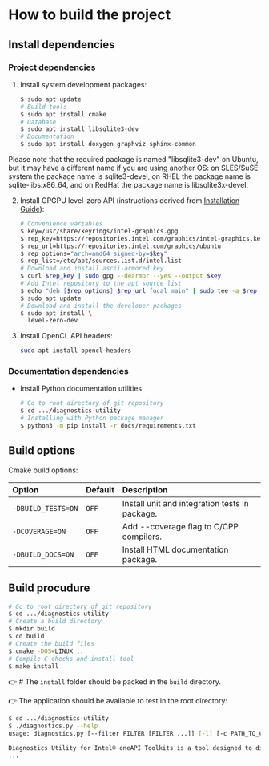 # How to build the project

## Install dependencies

### Project dependencies

1. Install system development packages:

    ```bash
    $ sudo apt update
    # Build tools
    $ sudo apt install cmake
    # Database
    $ sudo apt install libsqlite3-dev
    # Documentation
    $ sudo apt install doxygen graphviz sphinx-common
    ```

Please note that the required package is named "libsqlite3-dev" on Ubuntu,
but it may have a different name if you are using another OS: on
SLES/SuSE system the package name is sqlite3-devel, on RHEL the package
name is sqlite-libs.x86_64, and on RedHat the package name is
libsqlite3x-devel.

2. Install GPGPU level-zero API (instructions derived from [Installation Guide](https://dgpu-docs.intel.com/installation-guides/index.html)):

    ```bash
    # Convenience variables
    $ key=/usr/share/keyrings/intel-graphics.gpg
    $ rep_key=https://repositories.intel.com/graphics/intel-graphics.key
    $ rep_url=https://repositories.intel.com/graphics/ubuntu
    $ rep_options="arch=amd64 signed-by=$key"
    $ rep_list=/etc/apt/sources.list.d/intel.list
    # Download and install ascii-armored key
    $ curl $rep_key | sudo gpg --dearmor --yes --output $key
    # Add Intel repository to the apt source list
    $ echo "deb [$rep_options] $rep_url focal main" | sudo tee -a $rep_list
    $ sudo apt update
    # Download and install the developer packages
    $ sudo apt install \
      level-zero-dev
    ```

3. Install OpenCL API headers:

    ```bash
    sudo apt install opencl-headers 
    ```

### Documentation dependencies

* Install Python documentation utilities

    ```bash
    # Go to root directory of git repository
    $ cd .../diagnostics-utility
    # Installing with Python package manager
    $ python3 -m pip install -r docs/requirements.txt
    ```

## Build options

Cmake build options:

| Option             |Default| Description                                    |
|:-------------------|:------|:-----------------------------------------------|
| `‑DBUILD_TESTS=ON` |`OFF`  | Install unit and integration tests in package. |
| `‑DCOVERAGE=ON`    |`OFF`  | Add --coverage flag to C/CPP compilers.        |
| `‑DBUILD_DOCS=ON`  |`OFF`  | Install HTML documentation package.            |

## Build procudure

```bash
# Go to root directory of git repository
$ cd .../diagnostics-utility
# Create a build directory
$ mkdir build
$ cd build
# Create the build files
$ cmake -DOS=LINUX ..
# Compile C checks and install tool
$ make install
```

👉 # The `install` folder should be packed in the  `build` directory.

👉 The application should be available to test in the root directory:

```bash
$ cd .../diagnostics-utility
$ ./diagnostics.py --help
usage: diagnostics.py [--filter FILTER [FILTER ...]] [-l] [-c PATH_TO_CONFIG] [-o PATH_TO_OUTPUT | -t] [-s | -u] [-p PATH [PATH ...]] [--force] [-v] [-V] [-h]

Diagnostics Utility for Intel® oneAPI Toolkits is a tool designed to diagnose the system status for using Intel® software.
...
```
